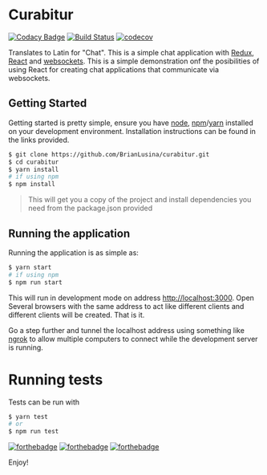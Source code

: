 # Curabitur

[![Codacy Badge](https://api.codacy.com/project/badge/Grade/93f43fe44e2b438b92a23a0fe560e49b)](https://www.codacy.com/app/BrianLusina/curabitur?utm_source=github.com&amp;utm_medium=referral&amp;utm_content=BrianLusina/curabitur&amp;utm_campaign=Badge_Grade)
[![Build Status](https://travis-ci.org/BrianLusina/curabitur.svg?branch=master)](https://travis-ci.org/BrianLusina/curabitur)
[![codecov](https://codecov.io/gh/BrianLusina/curabitur/branch/master/graph/badge.svg)](https://codecov.io/gh/BrianLusina/curabitur)

Translates to Latin for "Chat". This is a simple chat application with [Redux](https://redux.js.org/), [React](https://reactjs.org/) and [websockets](https://en.wikipedia.org/wiki/WebSocket). This is a simple demonstration onf the posibilities of using React for creating chat applications that communicate via websockets.

## Getting Started

Getting started is pretty simple, ensure you have [node](https://nodejs.org/en/), [npm](https://www.npmjs.com/)/[yarn](https://yarnpkg.com/en/) installed on your development environment. Installation instructions can be found in the links provided.

```bash
$ git clone https://github.com/BrianLusina/curabitur.git
$ cd curabitur
$ yarn install
# if using npm
$ npm install
```
> This will get you a copy of the project and install dependencies you need from the package.json provided

## Running the application

Running the application is as simple as:

```bash
$ yarn start
# if using npm
$ npm run start
```

This will run in development mode on address [http://localhost:3000](http://localhost:3000). Open Several browsers with the same address to act
like different clients and different clients will be created. That is it.

Go a step further and tunnel the localhost address using something like [ngrok](https://ngrok.com/) to allow multiple computers to connect while the development server is running.

# Running tests

Tests can be run with

```bash
$ yarn test
# or
$ npm run test
```

[![forthebadge](http://forthebadge.com/images/badges/built-with-love.svg)](http://forthebadge.com)
[![forthebadge](http://forthebadge.com/images/badges/uses-js.svg)](http://forthebadge.com)
[![forthebadge](http://forthebadge.com/images/badges/as-seen-on-tv.svg)](http://forthebadge.com)

Enjoy!
